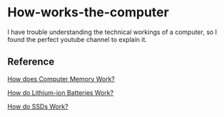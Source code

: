 # How-works-the-computer
I have trouble understanding the technical workings of a computer, so I found the perfect youtube channel to explain it.

## Reference
[How does Computer Memory Work?](https://www.youtube.com/watch?v=7J7X7aZvMXQ)

[How do Lithium-ion Batteries Work?](https://www.youtube.com/watch?v=G5McJw4KkG8)

[How do SSDs Work?](https://www.youtube.com/watch?v=5Mh3o886qpg)
